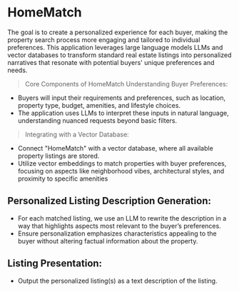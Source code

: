 # HomeMatch
The goal is to create a personalized experience for each buyer, making the property search process more engaging and tailored to individual preferences. This application leverages large language models LLMs and vector databases to transform standard real estate listings into personalized narratives that resonate with potential buyers' unique preferences and needs.

> Core Components of HomeMatch
Understanding Buyer Preferences:
- Buyers will input their requirements and preferences, such as location, property type, budget, amenities, and lifestyle choices.
- The application uses LLMs to interpret these inputs in natural language, understanding nuanced requests beyond basic filters.
> Integrating with a Vector Database:
- Connect "HomeMatch" with a vector database, where all available property listings are stored.
- Utilize vector embeddings to match properties with buyer preferences, focusing on aspects like neighborhood vibes, architectural styles, and proximity to specific amenities

## Personalized Listing Description Generation:

- For each matched listing, we use an LLM to rewrite the description in a way that highlights aspects most relevant to the buyer’s preferences.
- Ensure personalization emphasizes characteristics appealing to the buyer without altering factual information about the property.

## Listing Presentation:

- Output the personalized listing(s) as a text description of the listing.
